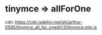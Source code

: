 # tinymce => allForOne

cdn:   https://cdn.jsdelivr.net/gh/arthur-0595/tinymce_all_for_one@1.0/tinymce.min.js